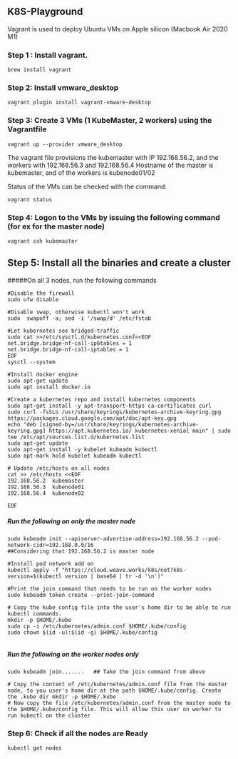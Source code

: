 ## K8S-Playground

Vagrant is used to deploy Ubuntu VMs on Apple silicon (Macbook Air 2020 M1)

### Step 1 : Install vagrant.
```shell
brew install vagrant
```

### Step 2: Install vmware_desktop
```shell
vagrant plugin install vagrant-vmware-desktop
```

### Step 3: Create 3 VMs (1 KubeMaster, 2 workers) using the Vagrantfile
```shell
vagrant up --provider vmware_desktop
```
The vagrant file provisions the kubemaster with IP 192.168.56.2, and the workers with 192.168.56.3 and 192.168.56.4
Hostname of the master is kubemaster, and of the workers is kubenode01/02

Status of the VMs can be checked with the command:
```shell
vagrant status
```

### Step 4: Logon to the VMs by issuing the following command (for ex for the master node)
```shell
vagrant ssh kubemaster
```

## Step 5: Install all the binaries and create a cluster

#####On all 3 nodes, run the following commands
```shell
#Disable the firewall
sudo ufw disable

#Disable swap, otherwise kubectl won't work
sudo  swapoff -a; sed -i '/swap/d' /etc/fstab

#Let kubernetes see bridged-traffic
sudo cat >>/etc/sysctl.d/kubernetes.conf<<EOF
net.bridge.bridge-nf-call-ip6tables = 1
net.bridge.bridge-nf-call-iptables = 1
EOF
sysctl --system

#Install docker engine
sudo apt-get update
sudo apt install docker.io

#Create a kubernetes repo and install kubernetes components
sudo apt-get install -y apt-transport-https ca-certificates curl
sudo curl -fsSLo /usr/share/keyrings/kubernetes-archive-keyring.gpg https://packages.cloud.google.com/apt/doc/apt-key.gpg
echo "deb [signed-by=/usr/share/keyrings/kubernetes-archive-keyring.gpg] https://apt.kubernetes.io/ kubernetes-xenial main" | sudo tee /etc/apt/sources.list.d/kubernetes.list
sudo apt-get update
sudo apt-get install -y kubelet kubeadm kubectl
sudo apt-mark hold kubelet kubeadm kubectl

# Update /etc/hosts on all nodes
cat >> /etc/hosts <<EOF
192.168.56.2  kubemaster
192.168.56.3  kubenode01
192.168.56.4  kubenode02

EOF

```

##### Run the following on only the master node
```shell
sudo kubeadm init --apiserver-advertise-address=192.168.56.2 --pod-network-cidr=192.168.0.0/16
##Considering that 192.168.56.2 is master node

#Install pod network add on
kubectl apply -f "https://cloud.weave.works/k8s/net?k8s-version=$(kubectl version | base64 | tr -d '\n')"

#Print the join command that needs to be run on the worker nodes
sudo kubeadm token create --print-join-command

# Copy the kube config file into the user's home dir to be able to run kubectl commands. 
mkdir -p $HOME/.kube
sudo cp -i /etc/kubernetes/admin.conf $HOME/.kube/config
sudo chown $(id -u):$(id -g) $HOME/.kube/config


```

##### Run the following on the worker nodes only
```shell
sudo kubeadm join.......   ## Take the join command from above

# Copy the content of /etc/kubernetes/admin.conf file from the master node, to you user's home dir at the path $HOME/.kube/config. Create the .kube dir mkdir -p $HOME/.kube
# Now copy the file /etc/kubernetes/admin.conf from the master node to the $HOME/.kube/config file. This will allow this user on worker to run kubectl on the cluster

```

### Step 6: Check if all the nodes are Ready
```shell
kubectl get nodes
```

